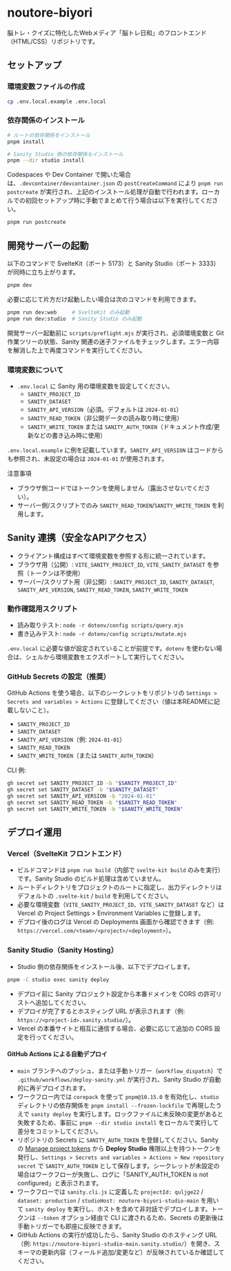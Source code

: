 # noutore-biyori
脳トレ・クイズに特化したWebメディア「脳トレ日和」のフロントエンド（HTML/CSS）リポジトリです。

## セットアップ

### 環境変数ファイルの作成

```bash
cp .env.local.example .env.local
```

### 依存関係のインストール

```bash
# ルートの依存関係をインストール
pnpm install

# Sanity Studio 側の依存関係もインストール
pnpm --dir studio install
```

Codespaces や Dev Container で開いた場合は、`.devcontainer/devcontainer.json` の `postCreateCommand` により `pnpm run postcreate` が実行され、上記のインストール処理が自動で行われます。ローカルでの初回セットアップ時に手動でまとめて行う場合は以下を実行してください。

```bash
pnpm run postcreate
```

## 開発サーバーの起動

以下のコマンドで SvelteKit（ポート 5173）と Sanity Studio（ポート 3333）が同時に立ち上がります。

```bash
pnpm dev
```

必要に応じて片方だけ起動したい場合は次のコマンドを利用できます。

```bash
pnpm run dev:web     # SvelteKit のみ起動
pnpm run dev:studio  # Sanity Studio のみ起動
```

開発サーバー起動前に `scripts/preflight.mjs` が実行され、必須環境変数と Git 作業ツリーの状態、Sanity 関連の迷子ファイルをチェックします。エラー内容を解消した上で再度コマンドを実行してください。

### 環境変数について

- `.env.local` に Sanity 用の環境変数を設定してください。
  - `SANITY_PROJECT_ID`
  - `SANITY_DATASET`
  - `SANITY_API_VERSION`（必須。デフォルトは `2024-01-01`）
  - `SANITY_READ_TOKEN`（非公開データの読み取り時に使用）
  - `SANITY_WRITE_TOKEN` または `SANITY_AUTH_TOKEN`（ドキュメント作成/更新などの書き込み時に使用）

`.env.local.example` に例を記載しています。`SANITY_API_VERSION` はコードからも参照され、未設定の場合は `2024-01-01` が使用されます。

注意事項
- ブラウザ側コードではトークンを使用しません（露出させないでください）。
- サーバー側/スクリプトでのみ `SANITY_READ_TOKEN`/`SANITY_WRITE_TOKEN` を利用します。

## Sanity 連携（安全なAPIアクセス）

- クライアント構成はすべて環境変数を参照する形に統一されています。
- ブラウザ用（公開）: `VITE_SANITY_PROJECT_ID`, `VITE_SANITY_DATASET` を参照（トークンは不使用）
- サーバー/スクリプト用（非公開）: `SANITY_PROJECT_ID`, `SANITY_DATASET`, `SANITY_API_VERSION`, `SANITY_READ_TOKEN`, `SANITY_WRITE_TOKEN`

### 動作確認用スクリプト

- 読み取りテスト: `node -r dotenv/config scripts/query.mjs`
- 書き込みテスト: `node -r dotenv/config scripts/mutate.mjs`

`.env.local` に必要な値が設定されていることが前提です。`dotenv` を使わない場合は、シェルから環境変数をエクスポートして実行してください。

### GitHub Secrets の設定（推奨）

GitHub Actions を使う場合、以下のシークレットをリポジトリの `Settings > Secrets and variables > Actions` に登録してください（値は本READMEに記載しないこと）。

- `SANITY_PROJECT_ID`
- `SANITY_DATASET`
- `SANITY_API_VERSION`（例: `2024-01-01`）
- `SANITY_READ_TOKEN`
- `SANITY_WRITE_TOKEN`（または `SANITY_AUTH_TOKEN`）

CLI 例:

```bash
gh secret set SANITY_PROJECT_ID -b "$SANITY_PROJECT_ID"
gh secret set SANITY_DATASET -b "$SANITY_DATASET"
gh secret set SANITY_API_VERSION -b "2024-01-01"
gh secret set SANITY_READ_TOKEN -b "$SANITY_READ_TOKEN"
gh secret set SANITY_WRITE_TOKEN -b "$SANITY_WRITE_TOKEN"
```

## デプロイ運用

### Vercel（SvelteKit フロントエンド）

- ビルドコマンドは `pnpm run build`（内部で `svelte-kit build` のみを実行）です。Sanity Studio のビルド処理は含めていません。
- ルートディレクトリをプロジェクトのルートに指定し、出力ディレクトリはデフォルトの `.svelte-kit` / `build` を利用してください。
- 必要な環境変数（`VITE_SANITY_PROJECT_ID`、`VITE_SANITY_DATASET` など）は Vercel の Project Settings > Environment Variables に登録します。
- デプロイ後のログは Vercel の Deployments 画面から確認できます（例: `https://vercel.com/<team>/<project>/<deployment>`）。

### Sanity Studio（Sanity Hosting）

- Studio 側の依存関係をインストール後、以下でデプロイします。

```bash
pnpm -C studio exec sanity deploy
```

- デプロイ前に Sanity プロジェクト設定から本番ドメインを CORS の許可リストへ追加してください。
- デプロイが完了するとホスティング URL が表示されます（例: `https://<project-id>.sanity.studio/`）。
- Vercel の本番サイトと相互に通信する場合、必要に応じて追加の CORS 設定を行ってください。

#### GitHub Actions による自動デプロイ

- `main` ブランチへのプッシュ、または手動トリガー（`workflow_dispatch`）で `.github/workflows/deploy-sanity.yml` が実行され、Sanity Studio が自動的に再デプロイされます。
- ワークフロー内では `corepack` を使って `pnpm@10.15.0` を有効化し、`studio` ディレクトリの依存関係を `pnpm install --frozen-lockfile` で再現したうえで `sanity deploy` を実行します。ロックファイルに未反映の変更があると失敗するため、事前に `pnpm --dir studio install` をローカルで実行して差分をコミットしてください。
- リポジトリの Secrets に `SANITY_AUTH_TOKEN` を登録してください。Sanity の [Manage project tokens](https://www.sanity.io/manage) から **Deploy Studio** 権限以上を持つトークンを発行し、`Settings > Secrets and variables > Actions > New repository secret` で `SANITY_AUTH_TOKEN` として保存します。シークレットが未設定の場合はワークフローが失敗し、ログに「SANITY_AUTH_TOKEN is not configured」と表示されます。
- ワークフローでは `sanity.cli.js` に定義した `projectId: quljge22` / `dataset: production` / `studioHost: noutore-biyori-studio-main` を用いて `sanity deploy` を実行し、ホストを含めて非対話でデプロイします。トークンは `--token` オプション経由で CLI に渡されるため、Secrets の更新後は手動トリガーでも即座に反映できます。
- GitHub Actions の実行が成功したら、Sanity Studio のホスティング URL（例: `https://noutore-biyori-studio-main.sanity.studio/`）を開き、スキーマの更新内容（フィールド追加/変更など）が反映されているか確認してください。
